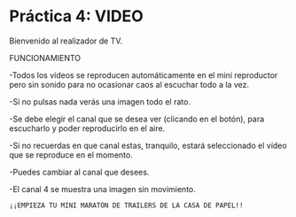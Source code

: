 # Práctica 4: VIDEO

Bienvenido al realizador de TV.

FUNCIONAMIENTO

-Todos los vídeos se reproducen automáticamente en
el mini reproductor pero sin sonido para no ocasionar
caos al escuchar todo a la vez.

-Si no pulsas nada verás una imagen todo el rato.

-Se debe elegir el canal que se desea ver (clicando en el botón), para escucharlo y poder reproducirlo en el aire.

-Si no recuerdas en que canal estas, tranquilo, estará
seleccionado el vídeo que se reproduce en el momento.

-Puedes cambiar al canal que desees.

-El canal 4 se muestra una imagen sin movimiento.

    ¡¡EMPIEZA TU MINI MARATÓN DE TRAILERS DE LA CASA DE PAPEL!!
